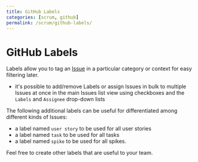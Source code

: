 ```yaml
---
title: GitHub Labels
categories: [scrum, github]
permalink: /scrum/github-labels/
---
```


# GitHub Labels

Labels allow you to tag an [Issue](./issues.md) in a particular category or context for easy filtering later.

- it's possible to add/remove Labels or assign Issues in bulk to multiple Issues at once in the main Issues list view using checkboxes and the `Labels` and `Assignee` drop-down lists

The following additional labels can be useful for differentiated among different kinds of Issues:

- a label named `user story` to be used for all user stories
- a label named `task` to be used for all tasks
- a label named `spike` to be used for all spikes.

Feel free to create other labels that are useful to your team.

